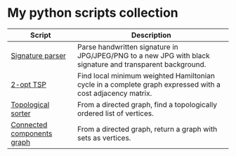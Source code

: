 # My python scripts collection 

| Script | Description |
| -- | -- |
|[Signature parser](create_electronic_sign) | Parse handwritten signature in JPG/JPEG/PNG to a new JPG with black signature and transparent background. |
|[2-opt TSP](2-opt-tsp) | Find local minimum weighted Hamiltonian cycle in a complete graph expressed with a cost adjacency matrix. |
|[Topological sorter](topological_sorter) | From a directed graph, find a topologically ordered list of vertices. | 
|[Connected components graph](scc-graph) | From a directed graph, return a graph with sets as vertices. |
